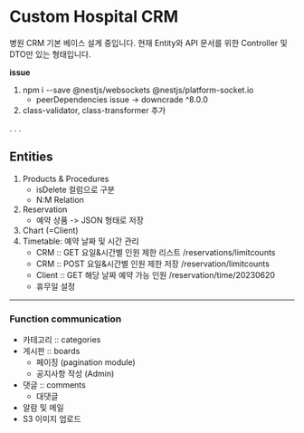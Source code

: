 # Custom Hospital CRM
병원 CRM 기본 베이스 설계 중입니다. 현재 Entity와 API 문서를 위한 Controller 및 DTO만 있는 형태입니다.

**issue**
1. npm i --save @nestjs/websockets @nestjs/platform-socket.io
    + peerDependencies issue -> downcrade ^8.0.0
2. class-validator, class-transformer 추가

.
.
.

## Entities
1. Products & Procedures
    + isDelete 컬럼으로 구분
    + N:M Relation
2. Reservation
    + 예약 상품 -> JSON 형태로 저장
3. Chart (=Client)
4. Timetable: 예약 날짜 및 시간 관리
    + CRM :: GET 요일&시간별 인원 제한 리스트 /reservations/limitcounts
    + CRM :: POST 요일&시간별 인원 제한 저장 /reservation/limitcounts
    + Client :: GET 해당 날짜 예약 가능 인원 /reservation/time/20230620
    + 휴무일 설정

---

### Function communication
+ 카테고리 :: categories
+ 게시판 :: boards
    + 페이징 (pagination module)
    + 공지사항 작성 (Admin)
+ 댓글 :: comments
    + 대댓글
+ 알람 및 메일
+ S3 이미지 업로드